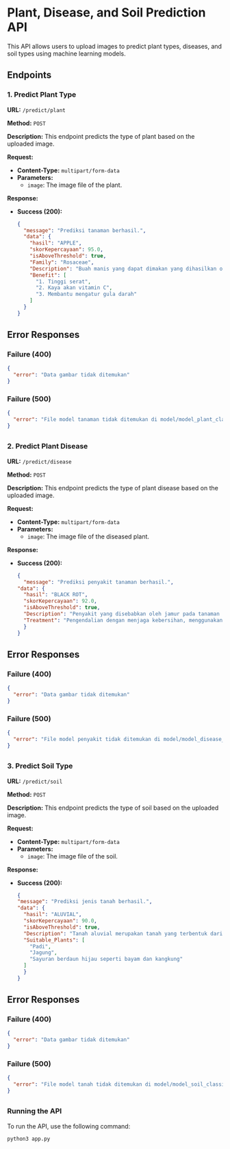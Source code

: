 
# Plant, Disease, and Soil Prediction API

This API allows users to upload images to predict plant types, diseases, and soil types using machine learning models.

## Endpoints

### 1. Predict Plant Type

**URL:** `/predict/plant`

**Method:** `POST`

**Description:** This endpoint predicts the type of plant based on the uploaded image.

**Request:**

- **Content-Type:** `multipart/form-data`
- **Parameters:**
  - `image`: The image file of the plant.

**Response:**

- **Success (200):**

  ```json
  {
    "message": "Prediksi tanaman berhasil.",
    "data": {
      "hasil": "APPLE",
      "skorKepercayaan": 95.0,
      "isAboveThreshold": true,
      "Family": "Rosaceae",
      "Description": "Buah manis yang dapat dimakan yang dihasilkan oleh pohon apel.",
      "Benefit": [
        "1. Tinggi serat",
        "2. Kaya akan vitamin C",
        "3. Membantu mengatur gula darah"
      ]
    }
  }

## Error Responses

### Failure (400)
```json
{
  "error": "Data gambar tidak ditemukan"
}
```
### Failure (500)
```json
{
  "error": "File model tanaman tidak ditemukan di model/model_plant_classification.h5"
}
```
##
### 2. Predict Plant Disease

**URL:** `/predict/disease`

**Method:** `POST`

**Description:** This endpoint predicts the type of plant disease based on the uploaded image.

**Request:**

- **Content-Type:** `multipart/form-data`
- **Parameters:**
  - `image`: The image file of the diseased plant.

**Response:**

- **Success (200):**

  ```json
  {
    "message": "Prediksi penyakit tanaman berhasil.",
  "data": {
    "hasil": "BLACK ROT",
    "skorKepercayaan": 92.0,
    "isAboveThreshold": true,
    "Description": "Penyakit yang disebabkan oleh jamur pada tanaman cruciferous, biasanya terlihat sebagai bercak-bercak hitam pada daun.",
    "Treatment": "Pengendalian dengan menjaga kebersihan, menggunakan bibit yang bebas penyakit, dan menghindari kondisi lembab."
    }
  }
  ```
## Error Responses

### Failure (400)
```json
{
  "error": "Data gambar tidak ditemukan"
}
```
### Failure (500)
```json
{
  "error": "File model penyakit tidak ditemukan di model/model_disease_full.h5"
}
```
##
### 3. Predict Soil Type

**URL:** `/predict/soil`

**Method:** `POST`

**Description:** This endpoint predicts the type of soil based on the uploaded image.

**Request:**

- **Content-Type:** `multipart/form-data`
- **Parameters:**
  - `image`: The image file of the soil.

**Response:**

- **Success (200):**

  ```json
  {
  "message": "Prediksi jenis tanah berhasil.",
  "data": {
    "hasil": "ALUVIAL",
    "skorKepercayaan": 90.0,
    "isAboveThreshold": true,
    "Description": "Tanah aluvial merupakan tanah yang terbentuk dari endapan sungai atau aliran air. Umumnya sangat subur dan kaya akan unsur hara.",
    "Suitable_Plants": [
      "Padi",
      "Jagung",
      "Sayuran berdaun hijau seperti bayam dan kangkung"
    ]
    }
  }
  ```
## Error Responses

### Failure (400)
```json
{
  "error": "Data gambar tidak ditemukan"
}
```
### Failure (500)
```json
{
  "error": "File model tanah tidak ditemukan di model/model_soil_classification.h5"
}
```
##

### Running the API
To run the API, use the following command:
```bash
python3 app.py
```
